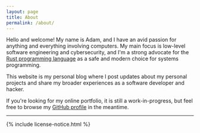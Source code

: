 ```yaml
---
layout: page
title: About
permalink: /about/
---
```


Hello and welcome! My name is Adam, and I have an avid passion for anything and
everything involving computers. My main focus is low-level software engineering
and cybersecurity, and I'm a strong advocate for the [Rust programming
language][rust] as a safe and modern choice for systems programming.

This website is my personal blog where I post updates about my personal
projects and share my broader experiences as a software developer and hacker.

If you're looking for my online portfolio, it is still a work-in-progress, but
feel free to browse my [GitHub profile][github] in the meantime.

[rust]: https://rust-lang.org
[github]: https://github.com/agausmann

---

{% include license-notice.html %}
